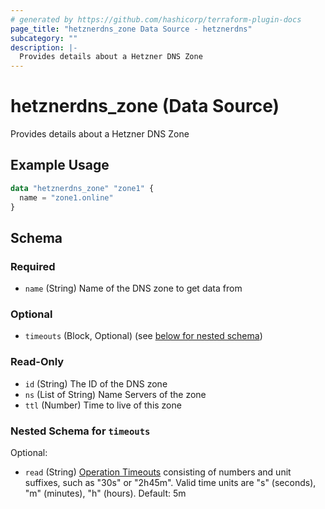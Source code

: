 ```yaml
---
# generated by https://github.com/hashicorp/terraform-plugin-docs
page_title: "hetznerdns_zone Data Source - hetznerdns"
subcategory: ""
description: |-
  Provides details about a Hetzner DNS Zone
---
```


# hetznerdns_zone (Data Source)

Provides details about a Hetzner DNS Zone

## Example Usage

```terraform
data "hetznerdns_zone" "zone1" {
  name = "zone1.online"
}
```

<!-- schema generated by tfplugindocs -->
## Schema

### Required

- `name` (String) Name of the DNS zone to get data from

### Optional

- `timeouts` (Block, Optional) (see [below for nested schema](#nestedblock--timeouts))

### Read-Only

- `id` (String) The ID of the DNS zone
- `ns` (List of String) Name Servers of the zone
- `ttl` (Number) Time to live of this zone

<a id="nestedblock--timeouts"></a>
### Nested Schema for `timeouts`

Optional:

- `read` (String) [Operation Timeouts](https://developer.hashicorp.com/terraform/language/resources/syntax#operation-timeouts) consisting of numbers and unit suffixes, such as "30s" or "2h45m".
Valid time units are "s" (seconds), "m" (minutes), "h" (hours). Default: 5m
